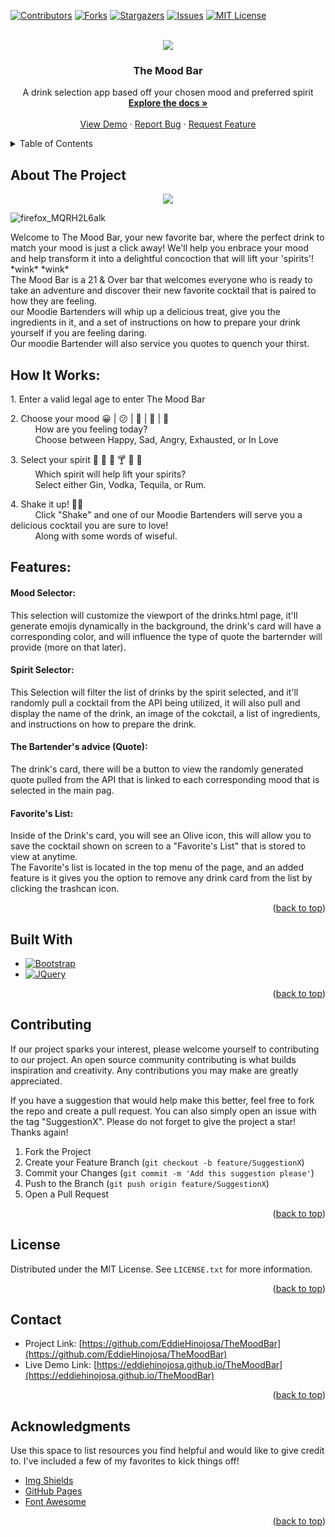 [![Contributors][contributors-shield]][contributors-url]
[![Forks][forks-shield]][forks-url]
[![Stargazers][stars-shield]][stars-url]
[![Issues][issues-shield]][issues-url]
[![MIT License][license-shield]][license-url]




<!-- PROJECT LOGO -->
<br />
<div align="center">
  <a href="https://github.com/EddieHinojosa/TheMoodBar">
    <div align="center">
<img src="https://github.com/EddieHinojosa/TheMoodBar/assets/156026228/5d513194-b005-47cb-adae-85b0ea73f2d6" >
</div>
  </a>

  <h3 align="center">The Mood Bar</h3>

  <p align="center">
    A drink selection app based off your chosen mood and preferred spirit
    <br />
    <a href="https://github.com/EddieHinojosa/TheMoodBar"><strong>Explore the docs »</strong></a>
    <br />
    <br />
    <a href="https://github.com/EddieHinojosa/TheMoodBar">View Demo</a>
    ·
    <a href="https://github.com/EddieHinojosa/TheMoodBar/issues/new?labels=bug&template=bug-report---.md">Report Bug</a>
    ·
    <a href="https://github.com/EddieHinojosa/TheMoodBar/issues/new?labels=enhancement&template=feature-request---.md">Request Feature</a>
  </p>
</div>



<!-- TABLE OF CONTENTS -->
<details>
  <summary>Table of Contents</summary>
  <ol>
    <li>
      <a href="#about-the-project">About The Project</a>
      <ul>
        <li><a href="#how-it-works">How It Works</a></li>
        <li><a href="#features">Features</a></li>
        <li><a href="#built-with">Built With</a></li>
      </ul>
    <li><a href="#contributing">Contributing</a></li>
    <li><a href="#license">License</a></li>
    <li><a href="#contact">Contact</a></li>
    <li><a href="#acknowledgments">Acknowledgments</a></li>
  </ol>
</details>



<!-- ABOUT THE PROJECT -->
## About The Project

<div align="center">
<img src="https://github.com/EddieHinojosa/TheMoodBar/assets/156026228/5d513194-b005-47cb-adae-85b0ea73f2d6" >
</div>

![firefox_MQRH2L6alk](https://github.com/EddieHinojosa/TheMoodBar/assets/156026228/37a8f735-cfca-482f-9b37-7b993be22568)


<p>Welcome to The Mood Bar, your new favorite bar, where the perfect drink to match your mood is just a click away!
We'll help you enbrace your mood and help transform it into a delightful concoction that will lift your 'spirits'! *wink* *wink* <br>
The Mood Bar is a 21 & Over bar that welcomes everyone who is ready to take an adventure and discover their new favorite cocktail that is paired to how they are feeling. <br>
our Moodie Bartenders will whip up a delicious treat, give you the ingredients in it, and a set of instructions on how to prepare your drink yourself if you are feeling daring.<br>
Our moodie Bartender will also service you quotes to quench your thirst.</p>


## How It Works:

<p>1. Enter a valid legal age to enter The Mood Bar </p>
<p>2. Choose your mood 😀 | 😕 | 🤬 | 🥵 | 🥰 <br>
    &nbsp;&nbsp;&nbsp;&nbsp;&nbsp;&nbsp;&nbsp;&nbsp;&nbsp;&nbsp;How are you feeling today? <br> 
    &nbsp;&nbsp;&nbsp;&nbsp;&nbsp;&nbsp;&nbsp;&nbsp;&nbsp;&nbsp;Choose between Happy, Sad, Angry, Exhausted, or In Love </p>
<p>3. Select your spirit 🧉 🍹 🥃 🍸 🍾 🍷 <br>
    &nbsp;&nbsp;&nbsp;&nbsp;&nbsp;&nbsp;&nbsp;&nbsp;&nbsp;&nbsp;Which spirit will help lift your spirits? <br> 
    &nbsp;&nbsp;&nbsp;&nbsp;&nbsp;&nbsp;&nbsp;&nbsp;&nbsp;&nbsp;Select either Gin, Vodka, Tequila, or Rum.</p>
<p>4. Shake it up! 💃🏻<br>
    &nbsp;&nbsp;&nbsp;&nbsp;&nbsp;&nbsp;&nbsp;&nbsp;&nbsp;&nbsp;Click "Shake" and one of our Moodie Bartenders will serve you a delicious cocktail you are sure to love! <br>
    &nbsp;&nbsp;&nbsp;&nbsp;&nbsp;&nbsp;&nbsp;&nbsp;&nbsp;&nbsp;Along with some words of wiseful.</p>

## Features:
<h4><strong>Mood Selector:</strong><br></h4>
<p>This selection will customize the viewport of the drinks.html page, it'll generate emojis dynamically in the background, the drink's card will have a corresponding color, and will influence the type of quote the barternder will provide (more on that later).</p>

<h4><strong>Spirit Selector:</strong><br></h4>
<p>This Selection will filter the list of drinks by the spirit selected, and it'll randomly pull a cocktail from the API being utilized, it will also pull and display the name of the drink, an image of the cokctail, a list of ingredients, and instructions on how to prepare the drink.</p>

<h4><strong>The Bartender's advice (Quote):</strong><br></h4>
<p>The drink's card, there will be a button to view the randomly generated quote pulled from the API that is linked to each corresponding mood that is selected in the main pag. </p>

<h4><strong>Favorite's List:</strong><br></h4>
<p>Inside of the Drink's card, you will see an Olive icon, this will allow you to save the cocktail shown on screen to a "Favorite's List" that is stored to view at anytime.<br>
The Favorite's list is located in the top menu of the page, and an added feature is it gives you the option to remove any drink card from the list by clicking the trashcan icon. </p>



<p align="right">(<a href="#readme-top">back to top</a>)</p>



## Built With

* [![Bootstrap][Bootstrap.com]][Bootstrap-url]
* [![JQuery][JQuery.com]][JQuery-url]

<p align="right">(<a href="#readme-top">back to top</a>)</p>






<!-- CONTRIBUTING -->
## Contributing

If our project sparks your interest, please welcome yourself to contributing to our project. An open source community contributing is what builds inspiration and creativity. Any contributions you may make are greatly appreciated.

If you have a suggestion that would help make this better, feel free to fork the repo and create a pull request. You can also simply open an issue with the tag "SuggestionX".
Please do not forget to give the project a star! Thanks again!

1. Fork the Project
2. Create your Feature Branch (`git checkout -b feature/SuggestionX`)
3. Commit your Changes (`git commit -m 'Add this suggestion please'`)
4. Push to the Branch (`git push origin feature/SuggestionX`)
5. Open a Pull Request

<p align="right">(<a href="#readme-top">back to top</a>)</p>



<!-- LICENSE -->
## License

Distributed under the MIT License. See `LICENSE.txt` for more information.

<p align="right">(<a href="#readme-top">back to top</a>)</p>



<!-- CONTACT -->
## Contact

* Project Link: [https://github.com/EddieHinojosa/TheMoodBar](https://github.com/EddieHinojosa/TheMoodBar)
* Live Demo Link: [https://eddiehinojosa.github.io/TheMoodBar](https://eddiehinojosa.github.io/TheMoodBar)

<p align="right">(<a href="#readme-top">back to top</a>)</p>



<!-- ACKNOWLEDGMENTS -->
## Acknowledgments

Use this space to list resources you find helpful and would like to give credit to. I've included a few of my favorites to kick things off!

* [Img Shields](https://shields.io)
* [GitHub Pages](https://pages.github.com)
* [Font Awesome](https://fontawesome.com)


<p align="right">(<a href="#readme-top">back to top</a>)</p>



<!-- MARKDOWN LINKS & IMAGES -->
<!-- https://www.markdownguide.org/basic-syntax/#reference-style-links -->
[contributors-shield]: https://img.shields.io/github/contributors/EddieHinojosa/TheMoodBar.svg?style=for-the-badge
[contributors-url]: https://github.com/EddieHinojosa/TheMoodBar/graphs/contributors
[forks-shield]: https://img.shields.io/github/forks/EddieHinojosa/TheMoodBar.svg?style=for-the-badge
[forks-url]: https://github.com/EddieHinojosa/TheMoodBar/network/members
[stars-shield]: https://img.shields.io/github/stars/EddieHinojosa/TheMoodBar.svg?style=for-the-badge
[stars-url]: https://github.com/EddieHinojosa/TheMoodBar/stargazers
[issues-shield]: https://img.shields.io/github/issues/EddieHinojosa/TheMoodBar.svg?style=for-the-badge
[issues-url]: https://github.com/EddieHinojosa/TheMoodBar/issues
[license-shield]: https://img.shields.io/github/license/EddieHinojosa/TheMoodBar.svg?style=for-the-badge
[license-url]: https://github.com/EddieHinojosa/TheMoodBar/LICENSE.txt
[product-screenshot]: images/screenshot.png
[Bootstrap.com]: https://img.shields.io/badge/Bootstrap-563D7C?style=for-the-badge&logo=bootstrap&logoColor=white
[Bootstrap-url]: https://getbootstrap.com
[JQuery.com]: https://img.shields.io/badge/jQuery-0769AD?style=for-the-badge&logo=jquery&logoColor=white
[JQuery-url]: https://jquery.com 
